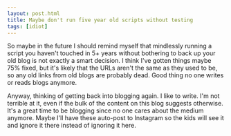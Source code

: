 ```yaml
---
layout: post.html
title: Maybe don't run five year old scripts without testing
tags: [idiot]
---
```

So maybe in the future I should remind myself that mindlessly running a script you haven't touched in 5+ years without bothering to back up your old blog is not exactly a smart decision. I think I've gotten things maybe 75% fixed, but it's likely that the URLs aren't the same as they used to be, so any old links from old blogs are probably dead. Good thing no one writes or reads blogs anymore. 

Anyway, thinking of getting back into blogging again. I like to write. I'm not terrible at it, even if the bulk of the content on this blog suggests otherwise. It's a great time to be blogging since no one cares about the medium anymore. Maybe I'll have these auto-post to Instagram so the kids will see it and ignore it there instead of ignoring it here.
